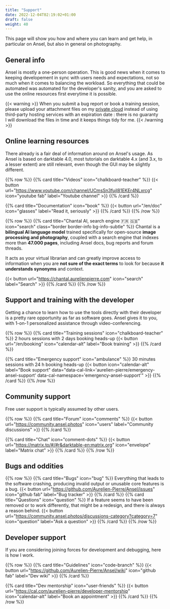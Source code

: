```yaml
---
title: "Support"
date: 2022-12-04T02:19:02+01:00
draft: false
weight: 40
---
```


<div class="lead my-5 ps-3">This page will show you how and where you can learn and get help, in particular on Ansel, but also in general on photography.</div>

## General info

Ansel is mostly a one-person operation. This is good news when it comes to keeping developement in sync with users needs and expectations, not so much when it comes to balancing the workload. So everything that could be automated was automated for the developer's sanity, and you are asked to use the online resources first everytime it is possible.

{{< warning >}}
When you submit a bug report or book a training session, please upload your attachment files on my [private cloud](https://cloud.apmlt.net/s/YAdfYajPkE5nLyW) instead of using third-party hosting services with an expiration date : there is no guaranty I will download the files in time and it keeps things tidy for me.
{{< /warning >}}


## Online learning resources

There already is a fair deal of information around on Ansel's usage. As Ansel is based on darktable 4.0, most tutorials on darktable 4.x (and 3.x, to a lesser extent) are still relevant, even though the GUI may be slightly different.

{{% row %}}
{{% card title="Videos" icon="chalkboard-teacher" %}}
{{< button url="https://www.youtube.com/channel/UCmsSn3fujI81EKEr4NLxrcg" icon="youtube fab" label="Youtube channel" >}}
{{% /card %}}

{{% card title="Documentation" icon="book" %}}
{{< button url="/en/doc" icon="glasses" label="Read it, seriously" >}}
{{% /card %}}
{{% /row %}}

{{% row %}}
{{% card title="Chantal AI, search engine 🇫🇷 🇬🇧" icon="search" class="border border-info bg-info-subtle" %}}
Chantal is a __bilingual AI language model__ trained specifically for open-source __image processing and photography__, coupled with a search engine that indexes more than __47.000 pages__, including Ansel docs, bug reports and forum threads.

It acts as your virtual librarian and can greatly improve access to information when you are __not sure of the exact terms__ to look for because __it understands synonyms__ and context.

{{< button url="https://chantal.aurelienpierre.com" icon="search" label="Search" >}}
{{% /card %}}
{{% /row %}}

## Support and training with the developer

Getting a chance to learn how to use the tools directly with their developer is a pretty rare opportunity as far as software goes. Ansel gives it to you, with 1-on-1 personalized assistance through video-conferencing.

{{% row %}}
{{% card title="Training sessions" icon="chalkboard-teacher" %}}
2 hours sessions with 2 days booking heads-up
{{< button url="/en/booking" icon="calendar-alt" label="Book training" >}}
{{% /card %}}

{{% card title="Emergency support" icon="ambulance" %}}
30 minutes sessions with 24 h booking heads-up
{{< button icon="calendar-alt" label="Book support" data="data-cal-link='aurelien-pierre/emergency-ansel-support' data-cal-namespace='emergency-ansel-support'" >}}
{{% /card %}}
{{% /row %}}


## Community support

Free user support is typically assumed by other users.

{{% row %}}
{{% card title="Forum" icon="comments" %}}
{{< button url="https://community.ansel.photos" icon="users" label="Community discussions" >}}
{{% /card %}}

{{% card title="Chat" icon="comment-dots" %}}
{{< button url="https://matrix.to/#/#r&darktable-en:matrix.org" icon="envelope" label="Matrix chat" >}}
{{% /card %}}
{{% /row %}}


## Bugs and oddities

{{% row %}}
{{% card title="Bugs" icon="bug" %}}
Everything that leads to the software crashing, producing invalid output or unusable core features is a bug.
{{< button url="https://github.com/Aurelien-Pierre/Ansel/issues" icon="github fab" label="Bug tracker" >}}
{{% /card %}}
{{% card title="Questions" icon="question" %}}
If a feature seems to have been removed or to work differently, that might be a redesign, and there is always a reason behind.
{{< button url="https://community.ansel.photos/discussions-category?category=7" icon="question" label="Ask a question" >}}
{{% /card %}}
{{% /row %}}


## Developer support

If you are considering joining forces for development and debugging, here is how I work.

{{% row %}}
{{% card title="Guidelines" icon="code-branch" %}}
{{< button url="https://github.com/Aurelien-Pierre/Ansel/wiki" icon="github fab" label="Dev wiki" >}}
{{% /card %}}

{{% card title="Dev mentorship" icon="user-friends" %}}
{{< button url="https://cal.com/aurelien-pierre/developer-mentorship" icon="calendar-alt" label="Book an appointment" >}}
{{% /card %}}
{{% /row %}}
